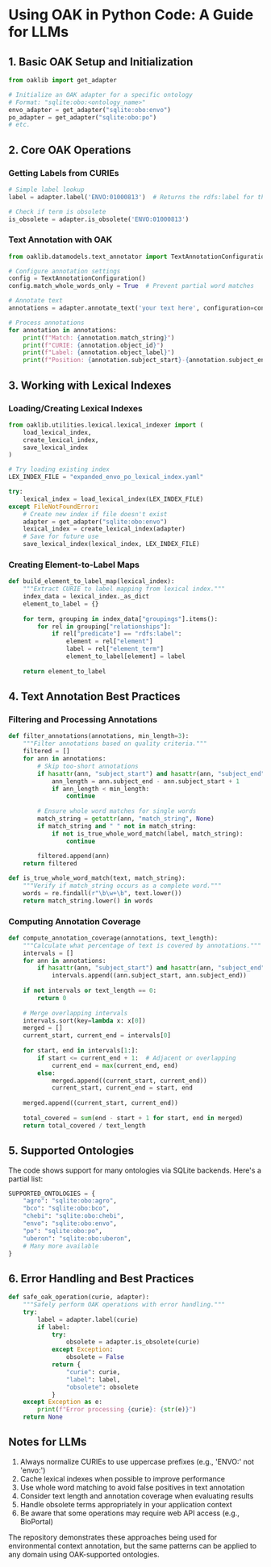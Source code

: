 # Using OAK in Python Code: A Guide for LLMs

## 1. Basic OAK Setup and Initialization

```python
from oaklib import get_adapter

# Initialize an OAK adapter for a specific ontology
# Format: "sqlite:obo:<ontology_name>"
envo_adapter = get_adapter("sqlite:obo:envo")
po_adapter = get_adapter("sqlite:obo:po")
# etc.
```

## 2. Core OAK Operations

### Getting Labels from CURIEs

```python
# Simple label lookup
label = adapter.label('ENVO:01000813')  # Returns the rdfs:label for the CURIE

# Check if term is obsolete
is_obsolete = adapter.is_obsolete('ENVO:01000813')
```

### Text Annotation with OAK

```python
from oaklib.datamodels.text_annotator import TextAnnotationConfiguration

# Configure annotation settings
config = TextAnnotationConfiguration()
config.match_whole_words_only = True  # Prevent partial word matches

# Annotate text
annotations = adapter.annotate_text('your text here', configuration=config)

# Process annotations
for annotation in annotations:
    print(f"Match: {annotation.match_string}")
    print(f"CURIE: {annotation.object_id}")
    print(f"Label: {annotation.object_label}")
    print(f"Position: {annotation.subject_start}-{annotation.subject_end}")
```

## 3. Working with Lexical Indexes

### Loading/Creating Lexical Indexes

```python
from oaklib.utilities.lexical.lexical_indexer import (
    load_lexical_index,
    create_lexical_index,
    save_lexical_index
)

# Try loading existing index
LEX_INDEX_FILE = "expanded_envo_po_lexical_index.yaml"

try:
    lexical_index = load_lexical_index(LEX_INDEX_FILE)
except FileNotFoundError:
    # Create new index if file doesn't exist
    adapter = get_adapter("sqlite:obo:envo")
    lexical_index = create_lexical_index(adapter)
    # Save for future use
    save_lexical_index(lexical_index, LEX_INDEX_FILE)
```

### Creating Element-to-Label Maps

```python
def build_element_to_label_map(lexical_index):
    """Extract CURIE to label mapping from lexical index."""
    index_data = lexical_index._as_dict
    element_to_label = {}
    
    for term, grouping in index_data["groupings"].items():
        for rel in grouping["relationships"]:
            if rel["predicate"] == "rdfs:label":
                element = rel["element"]
                label = rel["element_term"]
                element_to_label[element] = label
                
    return element_to_label
```

## 4. Text Annotation Best Practices

### Filtering and Processing Annotations

```python
def filter_annotations(annotations, min_length=3):
    """Filter annotations based on quality criteria."""
    filtered = []
    for ann in annotations:
        # Skip too-short annotations
        if hasattr(ann, "subject_start") and hasattr(ann, "subject_end"):
            ann_length = ann.subject_end - ann.subject_start + 1
            if ann_length < min_length:
                continue
                
        # Ensure whole word matches for single words
        match_string = getattr(ann, "match_string", None)
        if match_string and " " not in match_string:
            if not is_true_whole_word_match(label, match_string):
                continue
                
        filtered.append(ann)
    return filtered

def is_true_whole_word_match(text, match_string):
    """Verify if match_string occurs as a complete word."""
    words = re.findall(r"\b\w+\b", text.lower())
    return match_string.lower() in words
```

### Computing Annotation Coverage

```python
def compute_annotation_coverage(annotations, text_length):
    """Calculate what percentage of text is covered by annotations."""
    intervals = []
    for ann in annotations:
        if hasattr(ann, "subject_start") and hasattr(ann, "subject_end"):
            intervals.append((ann.subject_start, ann.subject_end))
            
    if not intervals or text_length == 0:
        return 0
        
    # Merge overlapping intervals
    intervals.sort(key=lambda x: x[0])
    merged = []
    current_start, current_end = intervals[0]
    
    for start, end in intervals[1:]:
        if start <= current_end + 1:  # Adjacent or overlapping
            current_end = max(current_end, end)
        else:
            merged.append((current_start, current_end))
            current_start, current_end = start, end
            
    merged.append((current_start, current_end))
    
    total_covered = sum(end - start + 1 for start, end in merged)
    return total_covered / text_length
```

## 5. Supported Ontologies

The code shows support for many ontologies via SQLite backends. Here's a partial list:

```python
SUPPORTED_ONTOLOGIES = {
    "agro": "sqlite:obo:agro",
    "bco": "sqlite:obo:bco", 
    "chebi": "sqlite:obo:chebi",
    "envo": "sqlite:obo:envo",
    "po": "sqlite:obo:po",
    "uberon": "sqlite:obo:uberon",
    # Many more available
}
```

## 6. Error Handling and Best Practices

```python
def safe_oak_operation(curie, adapter):
    """Safely perform OAK operations with error handling."""
    try:
        label = adapter.label(curie)
        if label:
            try:
                obsolete = adapter.is_obsolete(curie)
            except Exception:
                obsolete = False
            return {
                "curie": curie,
                "label": label,
                "obsolete": obsolete
            }
    except Exception as e:
        print(f"Error processing {curie}: {str(e)}")
    return None
```

## Notes for LLMs

1. Always normalize CURIEs to use uppercase prefixes (e.g., 'ENVO:' not 'envo:')
2. Cache lexical indexes when possible to improve performance
3. Use whole word matching to avoid false positives in text annotation
4. Consider text length and annotation coverage when evaluating results
5. Handle obsolete terms appropriately in your application context
6. Be aware that some operations may require web API access (e.g., BioPortal)

The repository demonstrates these approaches being used for environmental context annotation, but the same patterns can be applied to any domain using OAK-supported ontologies.
